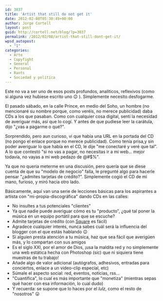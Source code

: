 ```yaml
---
id: 3837
title: 'Artist that still do not get it'
date: 2012-02-08T05:30:49+00:00
author: Jorge Cortell
layout: post
guid: http://cortell.net/blog/?p=3837
permalink: /2012/02/08/artist-that-still-dont-get-it/
wpsd_autopost:
  - "1"
categories:
  - Arte
  - Copyfight
  - General
  - Personal
  - Rants
  - Sociedad y polí­tica
---
```

Este no va a ser uno de esos posts profundos, analíticos, reflexivos (como si alguna vez hubiese escrito uno 😉 ). Simplemente necesito desfogarme.

El pasado sábado, en la calle Prince, en medio del Soho, un hombre (no mencionaré su nombre porque, como veréis, no merece publicidad) daba CDs a los que pasaban. Como con cualquier cosa digital, sentí la necesidad de averiguar más, así que lo cogí. Y antes de que pudiese leer la carátula, dijo "¿vas a pagarme o qué?".

Sorprendido, pero aun curioso, vi que había una URL en la portada del CD (no pongo el enlace porque no merece publicidad). Como tenía prisa,y sin poder averiguar lo que había en el CD, le dije "me conectaré y veré que tal". A lo que contestó "si no vas a pagar, no necesitas ir a mi web... mejor todavía, no vayas a mi web pedazo de @#$%".

Ya que no quería meterme en una discusión, pero quería que se diese cuenta de que su "modelo de negocio" falla, le pregunté algo para hacerle pensar "¿admites tarjetas de crédito?". Simplemente cogió el CD de mi mano, furioso, y miró hacia otro lado.

Básicamente, aquí van una serie de lecciones básicas para los aspirantes a artista con "mi-propia-discográfica" dando CDs en las calles:

  * No insultes a tus potenciales "clientes"
  * Ya que nadie puede averiguar cómo es tu "producto", ¿qué tal poner la música en un equipo portátil para que se escuche?
  * Admite tarjetas de crédito (con <a title="https://squareup.com/" href="https://squareup.com/" target="_blank">Square</a> es fácil)
  * Agradece cualquier interés, nunca sabes cuál será la influencia del blogger con el que estás hablando 😉
  * Si alguien presta atención a tu música, haz que sea fácil que averigüen más, y lo compartan con sus amigos
  * Es el siglo XXI, por el amor de Dios, ¡usa la maldita red y no simplemente una web estática hecha con Photoshop (sic) que ni siquiera tiene muestras de tu trabajo!
  * Añade algo de valor adicional (autógrafos, adhesivos, entradas para conciertos, enlace a un video-clip especial, etc)
  * Súmale el aspecto social: red, eventos, noticias, rss...
  * "Cuantifica", lo cual es más importante que "monetiza" (mientras sepas qué hacer con esa información, lo cual dudo)
  * Y recuerda: se supone que lo haces por el _lulz_, como el resto de "nosotros" 😛
